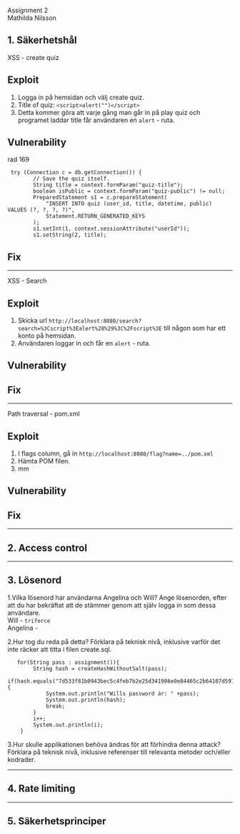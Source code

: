 Assignment 2 <br>
Mathilda Nilsson




## 1. Säkerhetshål

XSS - create quiz

## Exploit
1. Logga in på hemsidan och välj create quiz.
2. Title of quiz:  `<script>alert("")</script>`
3. Detta kommer göra att varje gång man går in på play quiz och programet laddar title får användaren en `alert` - ruta.

## Vulnerability

rad 169<br>

     try (Connection c = db.getConnection()) {
            // Save the quiz itself.
            String title = context.formParam("quiz-title");
            boolean isPublic = context.formParam("quiz-public") != null;
            PreparedStatement s1 = c.prepareStatement(
                "INSERT INTO quiz (user_id, title, datetime, public) VALUES (?, ?, ?, ?)",
                Statement.RETURN_GENERATED_KEYS
            );
            s1.setInt(1, context.sessionAttribute("userId"));
            s1.setString(2, title);

## Fix

---

XSS - Search

## Exploit

1. Skicka url ``http://localhost:8080/search?search=%3Cscript%3Ealert%28%29%3C%2Fscript%3E`` till någon som har ett konto på hemsidan.
2. Användaren loggar in och får en `alert` - ruta.


## Vulnerability

## Fix

---

Path traversal - pom.xml

## Exploit

1. I flags column, gå in ``http://localhost:8080/flag?name=../pom.xml``
2. Hämta POM filen.
3. mm

## Vulnerability

## Fix

---

## 2. Access control


---
## 3. Lösenord

1.Vilka lösenord har användarna Angelina och Will? Ange lösenorden, efter att du har bekräftat att de stämmer genom att själv logga in som dessa användare.
<br>
Will - `triforce`
<br>
Angelina -

2.Hur tog du reda på detta? Förklara på teknisk nivå, inklusive varför det inte räcker att titta i filen create.sql.

       for(String pass : assignment()){
            String hash = createHashWithoutSalt(pass);
            if(hash.equals("7d533f81b0943bec5c4feb7b2e25d341986e0e84465c2b64107d597f1b71133f1b605d30eb28aada2c4d5801290ae3a28735a5eb4aea5c2fbfcb63c03ad511cc")){
                System.out.println("Wills password är: " +pass);
                System.out.println(hash);
                break;
            }
            i++;
            System.out.println(i);
        }


3.Hur skulle applikationen behöva ändras för att förhindra denna attack? Förklara på teknisk nivå, inklusive referenser till relevanta metoder och/eller kodrader.

---
## 4. Rate limiting

---
## 5. Säkerhetsprinciper